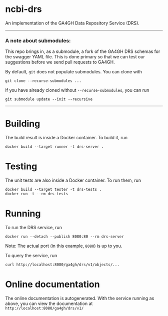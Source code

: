 # ncbi-drs
An implementation of the GA4GH Data Repository Service (DRS).

----

### A note about submodules:

This repo brings in, as a submodule, a fork of the GA4GH DRS schemas for the 
swagger YAML file. This is done primary so that we can test our suggestions
before we send pull requests to GA4GH.

By default, `git` does not populate submodules.
You can clone with
```
git clone --recurse-submodules ...
```
If you have already cloned without `--recurse-submodules`,
you can run
```
git submodule update --init --recursive
```

----

# Building
The build result is inside a Docker container. To build it, run
```
docker build --target runner -t drs-server .
```

# Testing
The unit tests are also inside a Docker container. To run them, run
```
docker build --target tester -t drs-tests .
docker run -t --rm drs-tests
```

# Running
To run the DRS service, run
```
docker run --detach --publish 8080:80 --rm drs-server
```
Note: The actual port (in this example, `8080`) is up to you.

To query the service, run
```
curl http://localhost:8080/ga4gh/drs/v1/objects/...
```

# Online documentation
The online documentation is autogenerated.
With the service running as above,
you can view the documentation at
`http://localhost:8080/ga4gh/drs/v1/`
